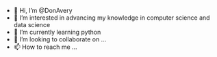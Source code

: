 - 👋 Hi, I’m @DonAvery
- 👀 I’m interested in advancing my knowledge in computer science and data science
- 🌱 I’m currently learning python
- 💞️ I’m looking to collaborate on ...
- 📫 How to reach me ...

<!---
DonAvery/DonAvery is a ✨ special ✨ repository because its `README.md` (this file) appears on your GitHub profile.
You can click the Preview link to take a look at your changes.
--->
